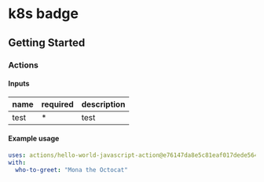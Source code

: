 # k8s badge

## Getting Started

### Actions

#### Inputs

| name | required | description |
| ---- | -------- | ----------- |
| test | \*       | test        |

#### Example usage

```yaml
uses: actions/hello-world-javascript-action@e76147da8e5c81eaf017dede5645551d4b94427b
with:
  who-to-greet: "Mona the Octocat"
```
